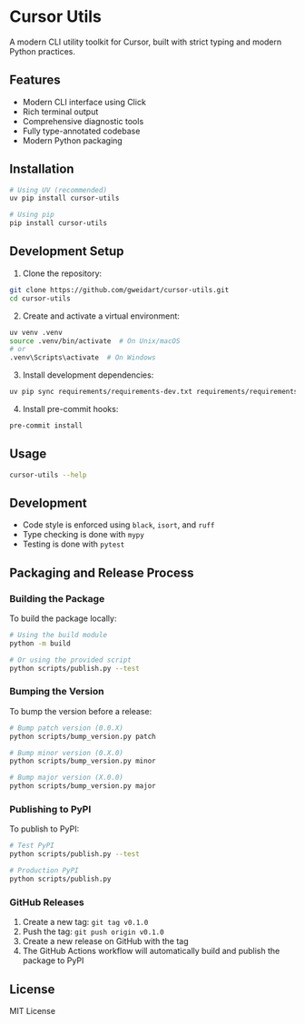 # Cursor Utils

A modern CLI utility toolkit for Cursor, built with strict typing and modern Python practices.

## Features

- Modern CLI interface using Click
- Rich terminal output
- Comprehensive diagnostic tools
- Fully type-annotated codebase
- Modern Python packaging

## Installation

```bash
# Using UV (recommended)
uv pip install cursor-utils

# Using pip
pip install cursor-utils
```

## Development Setup

1. Clone the repository:
```bash
git clone https://github.com/gweidart/cursor-utils.git
cd cursor-utils
```

2. Create and activate a virtual environment:
```bash
uv venv .venv
source .venv/bin/activate  # On Unix/macOS
# or
.venv\Scripts\activate  # On Windows
```

3. Install development dependencies:
```bash
uv pip sync requirements/requirements-dev.txt requirements/requirements-test.txt
```

4. Install pre-commit hooks:
```bash
pre-commit install
```

## Usage

```bash
cursor-utils --help
```

## Development

- Code style is enforced using `black`, `isort`, and `ruff`
- Type checking is done with `mypy`
- Testing is done with `pytest`

## Packaging and Release Process

### Building the Package

To build the package locally:

```bash
# Using the build module
python -m build

# Or using the provided script
python scripts/publish.py --test
```

### Bumping the Version

To bump the version before a release:

```bash
# Bump patch version (0.0.X)
python scripts/bump_version.py patch

# Bump minor version (0.X.0)
python scripts/bump_version.py minor

# Bump major version (X.0.0)
python scripts/bump_version.py major
```

### Publishing to PyPI

To publish to PyPI:

```bash
# Test PyPI
python scripts/publish.py --test

# Production PyPI
python scripts/publish.py
```

### GitHub Releases

1. Create a new tag: `git tag v0.1.0`
2. Push the tag: `git push origin v0.1.0`
3. Create a new release on GitHub with the tag
4. The GitHub Actions workflow will automatically build and publish the package to PyPI

## License

MIT License
